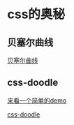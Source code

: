 # css的奥秘
## 贝塞尔曲线
[贝塞尔曲线](https://cubic-bezier.com)

## css-doodle
[来看一个简单的demo](https://l-sui.github.io/cssNote/css-doodle.html)

[css-doodle](https://css-doodle.com/)